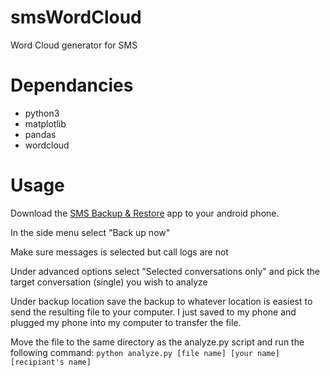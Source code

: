 # smsWordCloud
Word Cloud generator for SMS

# Dependancies
* python3
* matplotlib
* pandas
* wordcloud

# Usage
Download the [SMS Backup & Restore](https://play.google.com/store/apps/details?id=com.riteshsahu.SMSBackupRestore&hl=en_US) app to your android phone.

In the side menu select "Back up now"

Make sure messages is selected but call logs are not

Under advanced options select "Selected conversations only" and pick the target conversation (single) you wish to analyze

Under backup location save the backup to whatever location is easiest to send the resulting file to your computer. I just saved to my phone and plugged my phone into my computer to transfer the file.

Move the file to the same directory as the analyze.py script and run the following command:
`python analyze.py [file name] [your name] [recipiant's name]`
